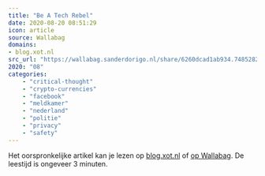 ```yaml
---
title: "Be A Tech Rebel"
date: 2020-08-20 08:51:29
icon: article
source: Wallabag
domains:
- blog.xot.nl
src_url: "https://wallabag.sanderdorigo.nl/share/6260dcad1ab934.74852828"
2020: "08"
categories:
    - "critical-thought"
    - "crypto-currencies"
    - "facebook"
    - "meldkamer"
    - "nederland"
    - "politie"
    - "privacy"
    - "safety"
---
```

Het oorspronkelijke artikel kan je lezen op [blog.xot.nl](https://blog.xot.nl/2019/06/28/be-a-tech-rebel/) of [op Wallabag](https://wallabag.sanderdorigo.nl/share/6260dcad1ab934.74852828). De leestijd is ongeveer 3 minuten.